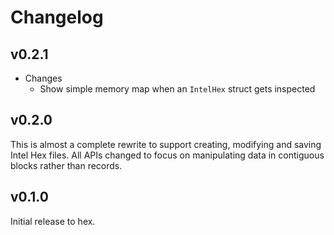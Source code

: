 # Changelog

## v0.2.1

* Changes
  * Show simple memory map when an `IntelHex` struct gets inspected

## v0.2.0

This is almost a complete rewrite to support creating, modifying and saving
Intel Hex files. All APIs changed to focus on manipulating data in contiguous
blocks rather than records.

## v0.1.0

Initial release to hex.
